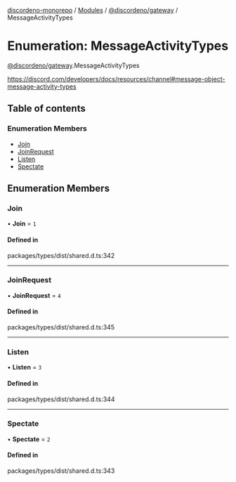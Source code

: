 [discordeno-monorepo](../README.md) / [Modules](../modules.md) / [@discordeno/gateway](../modules/discordeno_gateway.md) / MessageActivityTypes

# Enumeration: MessageActivityTypes

[@discordeno/gateway](../modules/discordeno_gateway.md).MessageActivityTypes

https://discord.com/developers/docs/resources/channel#message-object-message-activity-types

## Table of contents

### Enumeration Members

- [Join](discordeno_gateway.MessageActivityTypes.md#join)
- [JoinRequest](discordeno_gateway.MessageActivityTypes.md#joinrequest)
- [Listen](discordeno_gateway.MessageActivityTypes.md#listen)
- [Spectate](discordeno_gateway.MessageActivityTypes.md#spectate)

## Enumeration Members

### Join

• **Join** = `1`

#### Defined in

packages/types/dist/shared.d.ts:342

---

### JoinRequest

• **JoinRequest** = `4`

#### Defined in

packages/types/dist/shared.d.ts:345

---

### Listen

• **Listen** = `3`

#### Defined in

packages/types/dist/shared.d.ts:344

---

### Spectate

• **Spectate** = `2`

#### Defined in

packages/types/dist/shared.d.ts:343
